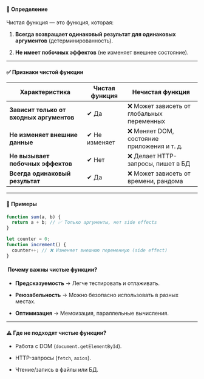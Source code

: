 #### 🔹 **Определение**

Чистая функция — это функция, которая:

1. **Всегда возвращает одинаковый результат для одинаковых аргументов** (детерминированность).
    
2. **Не имеет побочных эффектов** (не изменяет внешнее состояние).
    

---

#### ✅ **Признаки чистой функции**

|Характеристика|Чистая функция|Нечистая функция|
|---|---|---|
|**Зависит только от входных аргументов**|✔ Да|❌ Может зависеть от глобальных переменных|
|**Не изменяет внешние данные**|✔ Не изменяет|❌ Меняет DOM, состояние приложения и т. д.|
|**Не вызывает побочных эффектов**|✔ Нет|❌ Делает HTTP-запросы, пишет в БД|
|**Всегда одинаковый результат**|✔ Да|❌ Может зависеть от времени, рандома|

---

#### 📌 **Примеры**

```js
function sum(a, b) {
  return a + b; // ✅ Только аргументы, нет side effects
}
```

```js
let counter = 0;
function increment() {
  counter++; // ❌ Изменяет внешнюю переменную (side effect)
}
```

####  **Почему важны чистые функции?**

- **Предсказуемость** → Легче тестировать и отлаживать.
    
- **Реюзабельность** → Можно безопасно использовать в разных местах.
    
- **Оптимизация** → Мемоизация, параллельные вычисления.
    

---

#### ⚠️ **Где не подходят чистые функции?**

- Работа с DOM (`document.getElementById`).
    
- HTTP-запросы (`fetch`, `axios`).
    
- Чтение/запись в файлы или БД.